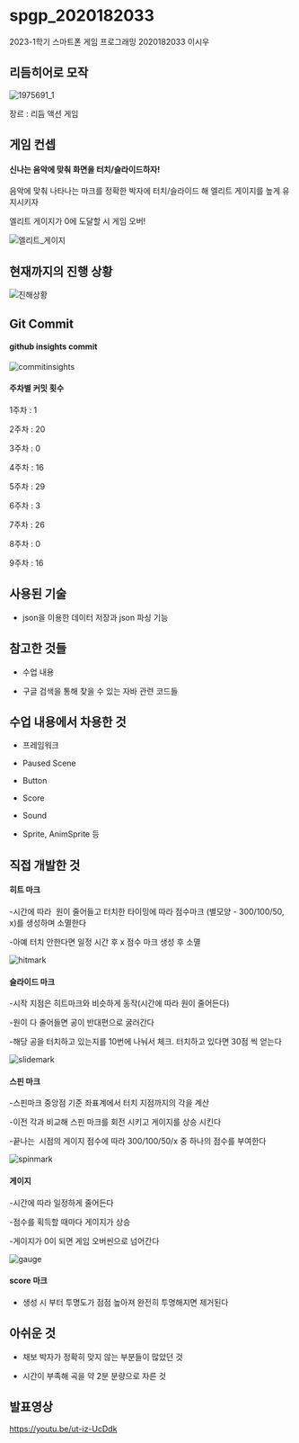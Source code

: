 # spgp_2020182033
2023-1학기 스마트폰 게임 프로그래밍
2020182033 이시우

## **리듬히어로 모작**

![1975691_1](https://user-images.githubusercontent.com/84753357/229353407-0cff67f6-66df-4116-a780-f95bab9c049d.png)

장르 : 리듬 액션 게임

## 게임 컨셉

#### 신나는 음악에 맞춰 화면을 터치/슬라이드하자!
음악에 맞춰 나타나는 마크를 정확한 박자에 터치/슬라이드 해 엘리트 게이지를 높게 유지시키자

엘리트 게이지가 0에 도달할 시 게임 오버!


![엘리트_게이지](https://user-images.githubusercontent.com/84753357/229353783-f21cf047-e8f8-4ac8-bd21-34c64a3e91ad.png)

## 현재까지의 진행 상황
![진해상황](https://github.com/Leesiw/spgp_2020182033/assets/84753357/2f8bf521-46b0-476c-bc29-b9bc4e0b8bb8)


## Git Commit
#### github insights commit
![commitinsights](https://github.com/Leesiw/spgp_2020182033/assets/84753357/b1b677de-cf30-4c43-af9c-cc74ad249231)



#### 주차별 커밋 횟수

1주차 : 1

2주차 : 20

3주차 : 0

4주차 : 16

5주차 : 29

6주차 : 3

7주차 : 26

8주차 : 0

9주차 : 16

## 사용된 기술
- json을 이용한 데이터 저장과 json 파싱 기능


## 참고한 것들
- 수업 내용 

- 구글 검색을 통해 찾을 수 있는 자바 관련 코드들


## 수업 내용에서 차용한 것
- 프레임워크

- Paused Scene

- Button

- Score

- Sound

- Sprite, AnimSprite 등


## 직접 개발한 것

#### 히트 마크
-시간에 따라  원이 줄어들고 터치한 타이밍에 따라 점수마크 (별모양 - 300/100/50, x)를 생성하며 소멸한다

-아예 터치 안한다면 일정 시간 후 x 점수 마크 생성 후 소멸

![hitmark](https://user-images.githubusercontent.com/84753357/236692741-9d596c5d-d49e-4699-bde8-7f41d1704bde.gif)


#### 슬라이드 마크
-시작 지점은 히트마크와 비슷하게 동작(시간에 따라 원이 줄어든다)

-원이 다 줄어들면 공이 반대편으로 굴러간다

-해당 공을 터치하고 있는지를 10번에 나눠서 체크. 터치하고 있다면 30점 씩 얻는다

![slidemark](https://user-images.githubusercontent.com/84753357/236692786-10612104-8f84-47b7-9f43-dd4d8d0dcf39.gif)


#### 스핀 마크
-스핀마크 중앙점 기준 좌표계에서 터치 지점까지의 각을 계산

-이전 각과 비교해 스핀 마크를 회전 시키고 게이지를 상승 시킨다

-끝나는  시점의 게이지 점수에 따라 300/100/50/x 중 하나의 점수를 부여한다

![spinmark](https://user-images.githubusercontent.com/84753357/236692840-54634fd3-a6e9-42a9-a2ca-e2eb76829ca3.gif)


#### 게이지

-시간에 따라 일정하게 줄어든다

-점수를 획득할 때마다 게이지가 상승

-게이지가 0이 되면 게임 오버씬으로 넘어간다

![gauge](https://user-images.githubusercontent.com/84753357/236692975-51789928-8441-464b-b85b-9da4a2cc6093.gif)

#### score 마크

- 생성 시 부터 투명도가 점점 높아져 완전히 투명해지면 제거된다


## 아쉬운 것
- 채보 박자가 정확히 맞지 않는 부분들이 많았던 것

- 시간이 부족해 곡을 약 2분 분량으로 자른 것


## 발표영상

https://youtu.be/ut-iz-UcDdk
